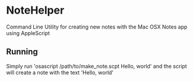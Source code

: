 # NoteHelper
Command Line Utility for creating new notes with the Mac OSX Notes app using AppleScript

## Running
Simply run 'osascript /path/to/make_note.scpt Hello, world' and the script will create a note with the text 'Hello, world'
